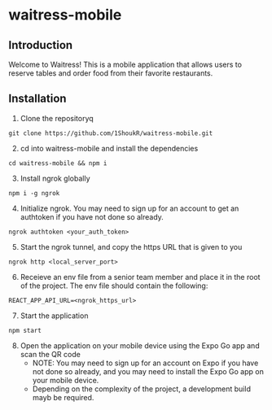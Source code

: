 # waitress-mobile

## Introduction

Welcome to Waitress! This is a mobile application that allows users to  reserve tables and order food from their favorite restaurants.

## Installation

1. Clone the repositoryq
```
git clone https://github.com/1ShoukR/waitress-mobile.git
```

2. cd into waitress-mobile and install the dependencies
```
cd waitress-mobile && npm i
```

3. Install ngrok globally
```
npm i -g ngrok
```

4. Initialize ngrok. You may need to sign up for an account to get an authtoken if you have not done so already.
```
ngrok authtoken <your_auth_token>
```

5. Start the ngrok tunnel, and copy the https URL that is given to you
```
ngrok http <local_server_port>
```

6. Receieve an env file from a senior team member and place it in the root of the project. The env file should contain the following:
```env
REACT_APP_API_URL=<ngrok_https_url>
```

7. Start the application
```
npm start
```

8. Open the application on your mobile device using the Expo Go app and scan the QR code
    - NOTE: You may need to sign up for an account on Expo if you have not done so already, and you may need to install the Expo Go app on your mobile device.
    - Depending on the complexity of the project, a development build mayb be required.
